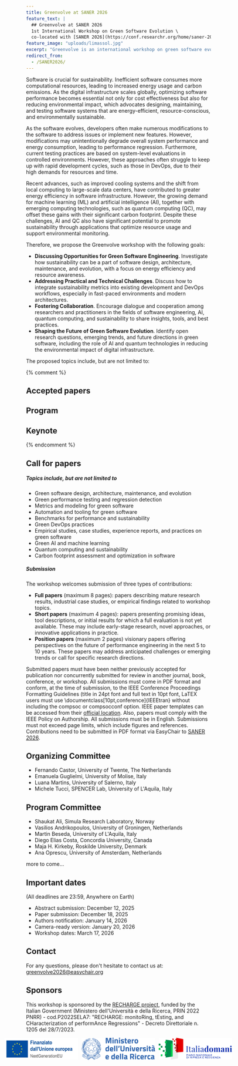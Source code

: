 ```yaml
---
title: Greenvolve at SANER 2026
feature_text: |
  ## Greenvolve at SANER 2026
  1st International Workshop on Green Software Evolution \
  co-located with [SANER 2026](https://conf.researchr.org/home/saner-2026)
feature_image: "uploads/limassol.jpg"
excerpt: "Greenvolve is an international workshop on green software evolution."
redirect_from:
  - /SANER2026/
---
```


Software is crucial for sustainability. Inefficient software
consumes more computational resources, leading to increased
energy usage and carbon emissions. As the digital infrastructure
scales globally, optimizing software performance becomes
essential not only for cost effectiveness but also for reducing
environmental impact, which advocates designing, maintaining,
and testing software systems that are energy-efficient,
resource-conscious, and environmentally sustainable.

As the software evolves, developers often make numerous
modifications to the software to address issues or implement
new features. However, modifications may unintentionally
degrade overall system performance and energy consumption,
leading to performance regression. Furthermore, current
testing practices are based on system-level evaluations
in controlled environments. However, these approaches often
struggle to keep up with rapid development cycles, such as
those in DevOps, due to their high demands for resources and
time.

Recent advances, such as improved cooling systems and the
shift from local computing to large-scale data centers, have
contributed to greater energy efficiency in software infrastructure.
However, the growing demand for machine learning
(ML) and artificial intelligence (AI), together with emerging
computing technologies, such as quantum computing (QC),
may offset these gains with their significant carbon footprint.
Despite these challenges, AI and QC also have significant
potential to promote sustainability through applications that
optimize resource usage and support environmental monitoring.

Therefore, we propose the Greenvolve workshop
with the following goals:

- **Discussing Opportunities for Green Software Engineering**.
Investigate how sustainability can be a part of
software design, architecture, maintenance, and evolution,
with a focus on energy efficiency and resource awareness.
- **Addressing Practical and Technical Challenges**.
Discuss how to integrate sustainability metrics into existing
development and DevOps workflows, especially in fast-paced
environments and modern architectures.
- **Fostering Collaboration**.
Encourage dialogue and cooperation among researchers and
practitioners in the fields of software engineering, AI,
quantum computing, and sustainability to share insights,
tools, and best practices.
- **Shaping the Future of Green Software Evolution**.
Identify open research questions, emerging trends, and future
directions in green software, including the role of AI
and quantum technologies in reducing the environmental
impact of digital infrastructure.

The proposed topics include, but are not limited to:

{% comment %}
## Accepted papers

## Program

## Keynote
{% endcomment %}

## Call for papers

##### Topics include, but are not limited to
- Green software design, architecture, maintenance, and evolution
- Green performance testing and regression detection
- Metrics and modeling for green software
- Automation and tooling for green software
- Benchmarks for performance and sustainability
- Green DevOps practices
- Empirical studies, case studies, experience reports, and practices on green software
- Green AI and machine learning
- Quantum computing and sustainability
- Carbon footprint assessment and optimization in software

##### Submission
The workshop welcomes submission of three types of contributions:
- **Full papers** (maximum 8 pages): papers describing mature
research results, industrial case studies, or empirical
findings related to workshop topics.
- **Short papers** (maximum 4 pages): papers presenting
promising ideas, tool descriptions, or initial results for
which a full evaluation is not yet available. These may
include early-stage research, novel approaches, or innovative
applications in practice.
- **Position papers** (maximum 2 pages) visionary papers
offering perspectives on the future of performance engineering
in the next 5 to 10 years. These papers may
address anticipated challenges or emerging trends or call
for specific research directions.

Submitted papers must have been neither previously accepted for publication nor concurrently submitted for review in another journal, book, conference, or workshop.
All submissions must come in PDF format and conform, at the time of submission, to the IEEE Conference Proceedings Formatting Guidelines (title in 24pt font and full text in 10pt font, LaTEX users must use \documentclass[10pt,conference]{IEEEtran} without including the compsoc or compsocconf option.
IEEE paper templates can be accessed from their [official location](https://www.ieee.org/conferences/publishing/templates).
Also, papers must comply with the IEEE Policy on Authorship. All submissions must be in English. 
Submissions must not exceed page limits, which include figures and references.
Contributions need to be submitted in PDF format via EasyChair to [SANER 2026](https://easychair.org/conferences/?conf=saner2026).


## Organizing Committee

 * Fernando Castor, University of Twente, The Netherlands
 * Emanuela Guglielmi, University of Molise, Italy
 * Luana Martins, University of Salerno, Italy
 * Michele Tucci, SPENCER Lab, University of L'Aquila, Italy

## Program Committee

 * Shaukat Ali, Simula Research Laboratory, Norway
 * Vasilios Andrikopoulos, University of Groningen, Netherlands
 * Martin Beseda, University of L'Aquila, Italy
 * Diego Elias Costa, Concordia University, Canada
 * Maja H. Kirkeby, Roskilde University, Denmark
 * Ana Oprescu, University of Amsterdam, Netherlands

more to come...

## Important dates
(All deadlines are 23:59, Anywhere on Earth)

- Abstract submission: December 12, 2025
- Paper submission: December 18, 2025
- Authors notification: January 14, 2026
- Camera-ready version: January 20, 2026
- Workshop dates: March 17, 2026

## Contact
For any questions, please don't hesitate to contact us at: [greenvolve2026@easychair.org](greenvolve2026@easychair.org)

## Sponsors
This workshop is sponsored by the [RECHARGE project](https://recharge-project.github.io), funded by the Italian Government (Ministero dell'Università e della Ricerca, PRIN 2022 PNRR) - cod.P2022SELA7: "RECHARGE: monitoRing, tEsting, and CHaracterization of performAnce Regressions" - Decreto Direttoriale n. 1205 del 28/7/2023.

<div style="display: flex; justify-content: center; gap: 10px;">
  <img src="uploads/LogoUE-IT.png" alt="Finanziato dall'Unione Europea - NextGenerationEU" width="200">
  <img src="uploads/MUR-logo.png" alt="Ministero dell'Università e della Ricerca" width="200">
  <img src="uploads/italia-domani-logo.png" alt="ItaliaDomani - Piano Nazionale di Ripresa e Resilienza" width="200">
</div>
